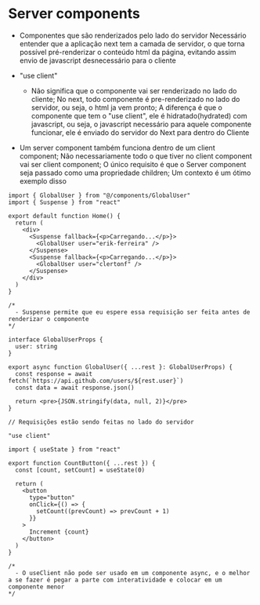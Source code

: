# Server components

- Componentes que são renderizados pelo lado do servidor
  Necessário entender que a aplicação next tem a camada de servidor, o que torna possível pré-renderizar o conteúdo html
  da página, evitando assim envio de javascript desnecessário para o cliente

- "use client"

  - Não significa que o componente vai ser renderizado no lado do cliente; No next, todo componente é pre-renderizado no
    lado do servidor, ou seja, o html ja vem pronto; A diferença é que o componente que tem o "use client", ele é
    hidratado(hydrated) com javascript, ou seja, o javascript necessário para aquele componente funcionar, ele é enviado
    do servidor do Next para dentro do Cliente

- Um server component também funciona dentro de um client component; Não necessariamente todo o que tiver no client
  component vai ser client component; O único requisito é que o Server component seja passado como uma propriedade
  children; Um contexto é um ótimo exemplo disso

```tsx
import { GlobalUser } from "@/components/GlobalUser"
import { Suspense } from "react"

export default function Home() {
  return (
    <div>
      <Suspense fallback={<p>Carregando...</p>}>
        <GlobalUser user="erik-ferreira" />
      </Suspense>
      <Suspense fallback={<p>Carregando...</p>}>
        <GlobalUser user="clertonf" />
      </Suspense>
    </div>
  )
}

/*
  - Suspense permite que eu espere essa requisição ser feita antes de renderizar o componente
*/
```

```tsx
interface GlobalUserProps {
  user: string
}

export async function GlobalUser({ ...rest }: GlobalUserProps) {
  const response = await fetch(`https://api.github.com/users/${rest.user}`)
  const data = await response.json()

  return <pre>{JSON.stringify(data, null, 2)}</pre>
}

// Requisições estão sendo feitas no lado do servidor
```

```tsx
"use client"

import { useState } from "react"

export function CountButton({ ...rest }) {
  const [count, setCount] = useState(0)

  return (
    <button
      type="button"
      onClick={() => {
        setCount((prevCount) => prevCount + 1)
      }}
    >
      Increment {count}
    </button>
  )
}

/*
  - O useClient não pode ser usado em um componente async, e o melhor a se fazer é pegar a parte com interatividade e colocar em um componente menor
*/
```
